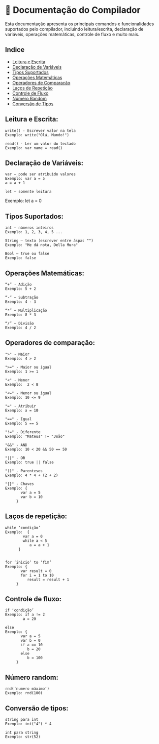 # 📜 Documentação do Compilador

Esta documentação apresenta os principais comandos e funcionalidades suportados pelo compilador, incluindo leitura/escrita, declaração de variáveis, operações matemáticas, controle de fluxo e muito mais.

## Indice
- [Leitura e Escrita](#leitura-e-escrita)
- [Declaração de Variáveis](#declaração-de-variaveis)
- [Tipos Suportados](#tipos-suportados)
- [Operações Matemáticas](#operações-matemáticas)
- [Operadores de Comparação](#operadores-de-comparação)
- [Laços de Repetição](#laços-de-repetição)
- [Controle de Fluxo](#controle-de-fluxo)
- [Número Random](#número-random)
- [Conversão de Tipos](#conversão-de-tipos)
 
## Leitura e Escrita:

	write() - Escrever valor na tela
	Exemplo: write("Olá, Mundo!")	   
  	 
 	read() - Ler um valor do teclado
  	Exemplo: var name = read()
          
## Declaração de Variáveis:

	var – pode ser atribuído valores
  	Exemplo: var a = 5
  	a = a + 1
	
 	let – somente leitura
  Exemplo: let a = 0
 
## Tipos Suportados:

	int – números inteiros
	Exemplo: 1, 2, 3, 4, 5 ...
	
	String – texto (escrever entre áspas "")
	Exemplo: "Me dá nota, Della Mura"
	 
	Bool – true ou false
 	Exemplo: false

## Operações Matemáticas:

	“+” - Adição
	Exemplo: 5 + 2
         
	“-“ – Subtração
	Exemplo: 4 - 3
	          
	“*” – Multiplicação
	Exemplo: 8 * 3
	 
	“/” – Divisão
	Exemplo: 4 / 2

## Operadores de comparação:

	">" - Maior
	Exemplo: 4 > 2
 
	">=" - Maior ou igual
	Exemplo: 1 >= 1
	 
	"<" - Menor
	Exemplo:  2 < 8
	      
	"<=" - Menor ou igual
	Exemplo: 10 <= 9
	 
	"=" - Atribuir
	Exemplo: a = 10
	 
	"==" - Igual
	Exemplo: 5 == 5
 
	"!=" - Diferente
	Exemplo: "Mateus" != "João"
	 
	"&&" - AND
	Exemplo: 10 < 20 && 50 == 50
 
	"||" - OR
	Exemplo: true || false
	 
	"()" - Parenteses
	Exemplo: 4 * 4 + (2 + 2)
	 
	"{}" - Chaves
	Exemplo: {
		   var a = 5
		   var b = 10
		 }
	 
## Laços de repetição:

	while ‘condição’
	Exemplo:  {
		    var a = 0
		    while a < 5
		       a = a + 1
		  }

	 
	for ‘inicio’ to ‘fim’
	Exemplo: {
		   var result = 0
		   for i = 1 to 10
		      result = result + 1
		 }

## Controle de fluxo:

	if ‘condição’
	Exemplo: if a != 2
		    a = 20
	 
	else 
	Exemplo: {
		   var a = 5
		   var b = 0
		   if a == 10
		      b = 20
		   else
		      b = 100
		 }

## Número random:

	rnd(‘numero máximo’)
	Exemplo: rnd(100)

## Conversão de tipos:
	 	
	string para int
	Exemplo: int("4") * 4
   
	int para string
	Exemplo: str(52)
